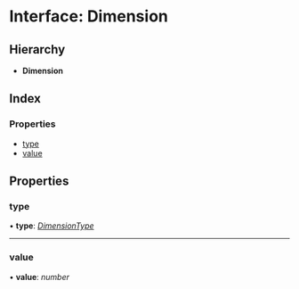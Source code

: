 # Interface: Dimension

## Hierarchy

* **Dimension**

## Index

### Properties

* [type](dimension.md#type)
* [value](dimension.md#value)

## Properties

###  type

• **type**: *[DimensionType](../enums/dimensiontype.md)*

___

###  value

• **value**: *number*
